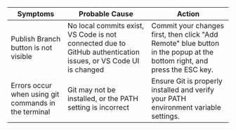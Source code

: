 | **Symptoms** | **Probable Cause** | **Action** |
| ------------ | ------------------ | ---------- |
|Publish Branch button is not visible|No local commits exist, VS Code is not connected due to GitHub authentication issues, or VS Code UI is changed|Commit your changes first, then click "Add Remote" blue button in the popup at the bottom right, and press the ESC key.|
|Errors occur when using git commands in the terminal|Git may not be installed, or the PATH setting is incorrect|Ensure Git is properly installed and verify your PATH environment variable settings.|